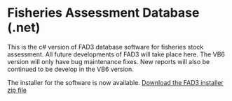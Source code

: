 # Fisheries Assessment Database (.net)

This is the c# version of FAD3 database software for fisheries stock assessment. All future developments of FAD3 will take place here. The VB6 version will only have bug maintenance fixes. New reports will also be continued to be develop in the VB6 version.

The installer for the software is now available. [Download the FAD3 installer zip file](https://github.com/raffyMartinez/faddotnet/files/2594959/FAD.installer.zip)
